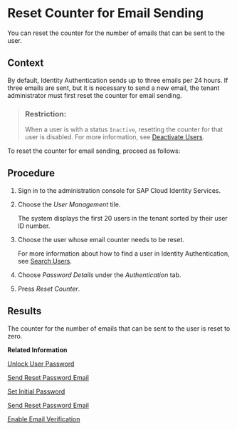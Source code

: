 <!-- loio08f634b4f2b24f2badc590406c22c8aa -->

# Reset Counter for Email Sending

You can reset the counter for the number of emails that can be sent to the user.



## Context

By default, Identity Authentication sends up to three emails per 24 hours. If three emails are sent, but it is necessary to send a new email, the tenant administrator must first reset the counter for email sending.

> ### Restriction:  
> When a user is with a status `Inactive`, resetting the counter for that user is disabled. For more information, see [Deactivate Users](deactivate-users-99cf468.md).

To reset the counter for email sending, proceed as follows:



## Procedure

1.  Sign in to the administration console for SAP Cloud Identity Services.

2.  Choose the *User Management* tile.

    The system displays the first 20 users in the tenant sorted by their user ID number.

3.  Choose the user whose email counter needs to be reset.

    For more information about how to find a user in Identity Authentication, see [Search Users](search-users-06078a6.md).

4.  Choose *Password Details* under the *Authentication* tab.

5.  Press *Reset Counter*.




<a name="loio08f634b4f2b24f2badc590406c22c8aa__result_fwb_4vw_t1b"/>

## Results

The counter for the number of emails that can be sent to the user is reset to zero.

**Related Information**  


[Unlock User Password](unlock-user-password-9172552.md "You can unlock a user password when the user must log on to the application before the automatic unlock time of 60 minutes has passed, or if the Password Locked Period in the password policy is set at unlimited.")

[Send Reset Password Email](send-reset-password-email-da55abf.md "You can trigger the sending of an email to the user with reset password information.")

[Set Initial Password](set-initial-password-16149d5.md "You can set initial password for a user that has already activated his or her account.")

[Send Reset Password Email](send-reset-password-email-da55abf.md "You can trigger the sending of an email to the user with reset password information.")

[Enable Email Verification](enable-email-verification-483d26c.md "Tenant administrators can configure applications to require verification of the user's email address.")

